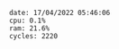 

                date: 17/04/2022 05:46:06
                cpu: 0.1%
                ram: 21.6%
                cycles: 2220

                         
